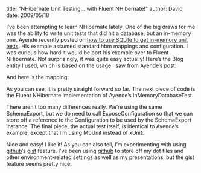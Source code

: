 
title: "NHibernate Unit Testing… with Fluent NHibernate!"
author: David
date: 2009/05/18

I’ve been attempting to learn NHibernate lately. One of the big draws for me was the ability to write unit tests that did hit a database, but an in-memory one. Ayende recently posted on [how to use SQLite to get in-memory unit tests](http://ayende.com/Blog/archive/2009/04/28/nhibernate-unit-testing.aspx). His example assumed standard hbm mappings and configuration. 
I was curious how hard it would be port his example over to Fluent NHibernate. Not surprisingly, it was quite easy actually! 
Here’s the Blog entity I used, which is based on the usage I saw from Ayende’s post: 
<script src="http://gist.github.com/114239.js"></script> 
And here is the mapping: 
<script src="http://gist.github.com/114241.js"></script> 
As you can see, it is pretty straight forward so far. The next piece of code is the Fluent NHibernate implementation of Ayende’s InMemoryDatabaseTest. 
<script src="http://gist.github.com/114242.js"></script> 
There aren’t too many differences really. We’re using the same SchemaExport, but we do need to call ExposeConfiguration so that we can store off a reference to the Configuration to be used by the SchemaExport instance. 
The final piece, the actual test itself, is identical to Ayende’s example, except that I’m using MbUnit instead of xUnit: 
<script src="http://gist.github.com/114244.js"></script> 
Nice and easy! I like it! 
As you can also tell, I’m experimenting with using [github](http://github.com/)’s [gist](http://gist.github.com/) feature. I’ve been using [github](http://github.com/) to store off my dot files and other environment-related settings as well as my presentations, but the gist feature seems pretty nice.
